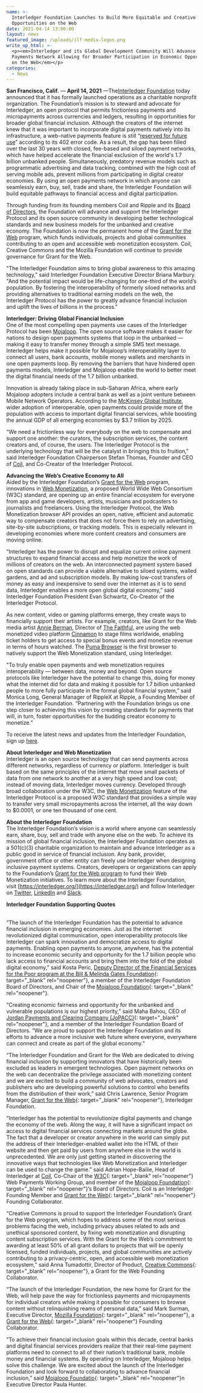 ```yaml
---
name: >-
  Interledger Foundation Launches to Build More Equitable and Creative
  Opportunities on the Web
date: 2021-04-14 13:00:00
layout: news
featured_image: /uploads/ilf-media-logos.png
write_up_html: >-
  <p><em>Interledger and its Global Development Community Will Advance an Open
  Payments Network Allowing for Broader Participation in Economic Opportunities
  on the Web</em></p>
categories:
  - News
---
```

**San Francisco, Calif.** —**&nbsp;April 14, 2021**&nbsp;—The[Interledger Foundation](https://interledger.org/) today announced that it has formally launched operations as a charitable nonprofit organization. The Foundation’s mission is to steward and advocate for Interledger, an open protocol that permits frictionless payments and micropayments across currencies and ledgers, resulting in opportunities for broader global financial inclusion. Although the creators of the internet knew that it was important to incorporate digital payments natively into its infrastructure, a web-native payments feature is still “[reserved for future use](https://en.wikipedia.org/wiki/List_of_HTTP_status_codes)” according to its 402 error code. As a result, the gap has been filled over the last 30 years with closed, fee-based and siloed payment networks, which have helped accelerate the financial exclusion of the world's 1.7 billion unbanked people. Simultaneously, predatory revenue models such as programmatic advertising and data tracking, combined with the high cost of serving mobile ads, prevent millions from participating in digital creator economies. By using an open payments network in which anyone can seamlessly earn, buy, sell, trade and share, the Interledger Foundation will build equitable pathways to financial access and digital participation.

Through funding from its founding members Coil and Ripple and its [Board of Directors](https://interledger.org/about-us#board), the Foundation will advance and support the Interledger Protocol and its open source community in developing better technological standards and new business models for the unbanked and creative economy. The Foundation is now the permanent home of the [Grant for the Web](https://www.grantfortheweb.org/) program, which funds individuals, projects and global communities contributing to an open and accessible web monetization ecosystem. Coil, Creative Commons and the Mozilla Foundation will continue to provide governance for Grant for the Web.

"The Interledger Foundation aims to bring global awareness to this amazing technology," said Interledger Foundation Executive Director Briana Marbury. "And the potential impact would be life-changing for one-third of the world’s population. By fostering the interoperability of formerly siloed networks and providing alternatives to traditional earning models on the web, the Interledger Protocol has the power to greatly advance financial inclusion and uplift the lives of billions in the process."&nbsp;

**Interledger: Driving Global Financial Inclusion**<br>One of the most compelling open payments use cases of the Interledger Protocol has been [Mojaloop](https://interledger.org/case-studies/making-digital-payments-affordable-and-simple-for-everyone-everywhere/). The open source software makes it easier for nations to design open payments systems that loop in the unbanked — making it easy to transfer money through a simple SMS text message. Interledger helps make it possible for Mojaloop’s interoperability layer to connect all users, bank accounts, mobile money wallets and merchants in one open payments loop. By removing the barriers that have hindered open payments models, Interledger and Mojaloop enable the world to better meet the digital financial needs of the 1.7 billion unbanked.

Innovation is already taking place in sub-Saharan Africa, where early Mojaloop adopters include a central bank as well as a joint venture between Mobile Network Operators. According to the [McKinsey Global Institute](https://nam01.safelinks.protection.outlook.com/?url=https:%2F%2Fwww.mckinsey.com%2F~%2Fmedia%2FMcKinsey%2FFeatured%2520Insights%2FEmployment%2520and%2520Growth%2FHow%2520digital%2520finance%2520could%2520boost%2520growth%2520in%2520emerging%2520economies%2FMGI-Digital-Finance-For-All-Executive-summary-September-2016.ashx&amp;data=02%7C01%7CAmy.Enright%40gatesfoundation.org%7C7c96b78e14914c1334fa08d7e8a85e47%7C296b38384bd5496cbd4bf456ea743b74%7C0%7C0%7C637233682142813128&amp;sdata=Q1oP2MLVQwGZ%2Fbhp9t%2FKr%2FPftwWdbGsgQYVtozllazY%3D&amp;reserved=0), wider adoption of interoperable, open payments could provide more of the population with access to important digital financial services, while boosting the annual GDP of all emerging economies by $3.7 trillion by 2025.&nbsp;

“We need a frictionless way for everybody on the web to compensate and support one another: the curators, the subscription services, the content creators and, of course, the users. The Interledger Protocol is the underlying technology that will be the catalyst in bringing this to fruition," said Interledger Foundation Chairperson Stefan Thomas, Founder and CEO of [Coil](https://interledger.org/case-studies/coil/), and Co-Creator of the Interledger Protocol.&nbsp;

**Advancing the Web’s Creative Economy to All**<br>Aided by the Interledger Foundation’s [Grant for the Web](https://www.grantfortheweb.org/) program, innovations in [Web Monetization](https://webmonetization.org/), a proposed World Wide Web Consortium (W3C) standard, are opening up an entire financial ecosystem for everyone from app and game developers, artists, musicians and podcasters to journalists and freelancers. Using the Interledger Protocol, the Web Monetization browser API provides an open, native, efficient and automatic way to compensate creators that does not force them to rely on advertising, site-by-site subscriptions, or tracking models. This is especially relevant in developing economies where more content creators and consumers are moving online.&nbsp;

“Interledger has the power to disrupt and equalize current online payment structures to expand financial access and help monetize the work of millions of creators on the web. An interconnected payment system based on open standards can provide a viable alternative to siloed systems, walled gardens, and ad and subscription models. By making low-cost transfers of money as easy and inexpensive to send over the internet as it is to send data, Interledger enables a more open global digital economy,” said Interledger Foundation President Evan Schwartz, Co-Creator of the Interledger Protocol.&nbsp;

As new content, video or gaming platforms emerge, they create ways to financially support their artists. For example, creators, like Grant for the Web media artist [Annie Berman](http://annieberman.net/), Director of&nbsp;[The Faithful](http://www.the-faithful.com), are using the web monetized video platform [Cinnamon](https://interledger.org/case-studies/cinnamon--spicing-up-video-creation-sharing-and-monetizing/) to stage films worldwide, enabling ticket holders to get access to special bonus events and monetize revenue in terms of hours watched. The [Puma Browser](https://interledger.org/case-studies/reimaging-how-we-pay-for-content-and-apps/) is the first browser to natively support the Web Monetization standard, using Interledger.

"To truly enable open payments and web monetization requires interoperability — between data, money and beyond. Open source protocols like Interledger have the potential to change this, doing for money what the internet did for data and making it possible for 1.7 billion unbanked people to more fully participate in the formal global financial system,” said Monica Long, General Manager of RippleX at Ripple, a Founding Member of the Interledger Foundation. “Partnering with the Foundation brings us one step closer to achieving this vision by creating standards for payments that will, in turn, foster opportunities for the budding creator economy to monetize.”&nbsp;

To receive the latest news and updates from the Interledger Foundation, sign up [here](https://app.e2ma.net/app2/audience/signup/1940649/1929074/).

**About Interledger and Web Monetization**<br>Interledger is an open source technology that can send payments across different networks, regardless of currency or platform. Interledger is built based on the same principles of the internet that move small packets of data from one network to another at a very high speed and low cost; instead of moving data, Interledger moves currency. Developed through broad collaboration under the W3C, the [Web Monetization](https://webmonetization.org/) feature of the Interledger Protocol is a proposed W3C standard that provides a simple way to transfer very small micropayments across the internet, all the way down to $0.0001, or one ten thousand of one cent.&nbsp;

**About the Interledger Foundation&nbsp;**<br>The Interledger Foundation’s vision is a world where anyone can seamlessly earn, share, buy, sell and trade with anyone else on the web. To achieve its mission of global financial inclusion, the Interledger Foundation operates as a 501(c)(3) charitable organization to maintain and advance Interledger as a public good in service of financial inclusion. Any bank, provider, government office or other entity can freely use Interledger when designing inclusive payment systems. Creators, developers or organizations can apply to the Foundation’s [Grant for the Web program](https://www.grantfortheweb.org/) to fund their Web Monetization initiatives. To learn more about the Interledger Foundation, visit [https://interledger.org/](https://interledger.org/) and follow Interledger on [Twitter](https://twitter.com/interledger), [LinkedIn](https://www.linkedin.com/company/interledger-foundation/) and [Slack](https://communityinviter.com/apps/interledger/interledger-working-groups-slack).

**Interledger Foundation Supporting Quotes&nbsp;**

<br>“The launch of the Interledger Foundation has the potential to advance financial inclusion in emerging economies. Just as the internet revolutionized digital communication, open interoperability protocols like Interledger can spark innovation and democratize access to digital payments. Enabling open payments to anyone, anywhere, has the potential to increase economic security and opportunity for the 1.7 billion people who lack access to financial accounts and bring them into the fold of the global digital economy,” said Kosta Peric, [Deputy Director of the Financial Services for the Poor program at the Bill & Melinda Gates Foundation](https://www.gatesfoundation.org/our-work/programs/global-growth-and-opportunity/financial-services-for-the-poor){: target="_blank" rel="noopener"}, a member of the Interledger Foundation Board of Directors, and Chair of the [Mojaloop Foundation](http://mojaloop.io){: target="_blank" rel="noopener"}.

“Creating economic fairness and opportunity for the unbanked and vulnerable populations is our highest priority,” said Maha Bahou, CEO of [Jordan Payments and Clearing Company (JoPACC)](https://www.jopacc.com/Default/En){: target="_blank" rel="noopener"}, and a member of the Interledger Foundation Board of Directors. “We are proud to support the Interledger Foundation and its efforts to advance a more inclusive web future where everyone, everywhere can connect and create as part of the global economy.”

“The Interledger Foundation and Grant for the Web are dedicated to driving financial inclusion by supporting innovators that have historically been excluded as leaders in emergent technologies. Open payment networks on the web can decentralize the privilege associated with monetizing content and we are excited to build a community of web advocates, creators and publishers who are developing powerful solutions to control who benefits from the distribution of their work,” said Chris Lawrence, Senior Program Manager, [Grant for the Web](https://www.grantfortheweb.org/){: target="_blank" rel="noopener"}, Interledger Foundation.&nbsp;

“Interledger has the potential to revolutionize digital payments and change the economy of the web. Along the way, it will have a significant impact on access to digital financial services connecting markets around the globe. The fact that a developer or creator anywhere in the world can simply put the address of their Interledger-enabled wallet into the HTML of their website and then get paid by users from anywhere else in the world is unprecedented. We are only just getting started in discovering the innovative ways that technologies like Web Monetization and Interledger can be used to change the game.” said Adrian Hope-Bailie, Head of Interledger at [Coil](https://coil.com/), Co-Chair of the [W3C](https://www.w3.org/Payments/){: target="_blank" rel="noopener"} Web Payments Working Group, and member of the [Mojaloop Foundation](http://mojaloop.io){: target="_blank" rel="noopener"}’s Board of Directors. Coil is an Interledger Founding Member and [Grant for the Web](https://www.grantfortheweb.org/){: target="_blank" rel="noopener"} Founding Collaborator.&nbsp;

“Creative Commons is proud to support the Interledger Foundation’s Grant for the Web program, which hopes to address some of the most serious problems facing the web, including privacy abuses related to ads and unethical sponsored content, by fixing web monetization and disrupting content subscription services. With the Grant for the Web’s commitment to awarding at least 50% of all grant dollars to projects that will be openly licensed, funded individuals, projects, and global communities are actively contributing to a privacy-centric, open, and accessible web monetization ecosystem,” said Anna Tumadottir, Director of Product, [Creative Commons](https://creativecommons.org/){: target="_blank" rel="noopener"}, a Grant for the Web Founding Collaborator.

“The launch of the Interledger Foundation, the new home for Grant for the Web, will help pave the way for frictionless payments and micropayments for individual creators while making it possible for consumers to browse content without relinquishing reams of personal data,” said Mark Surman, Executive Director, [Mozilla Foundation](https://foundation.mozilla.org/en/){: target="_blank" rel="noopener"}, a [Grant for the Web](https://www.grantfortheweb.org/){: target="_blank" rel="noopener"} Founding Collaborator.&nbsp;

“To achieve their financial inclusion goals within this decade, central banks and digital financial services providers realize that their real-time payment platforms need to connect to all of their nation’s traditional bank, mobile money and financial systems. By operating on Interledger, Mojaloop helps solve this challenge. We are excited about the launch of the Interledger Foundation and look forward to collaborating to advance financial inclusion,” said [Mojaloop Foundatio](http://mojaloop.io){: target="_blank" rel="noopener"}n Executive Director Paula Hunter.&nbsp;
